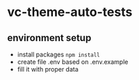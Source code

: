 # vc-theme-auto-tests

## environment setup

- install packages `npm install`
- create file .env based on .env.example
- fill it with proper data

